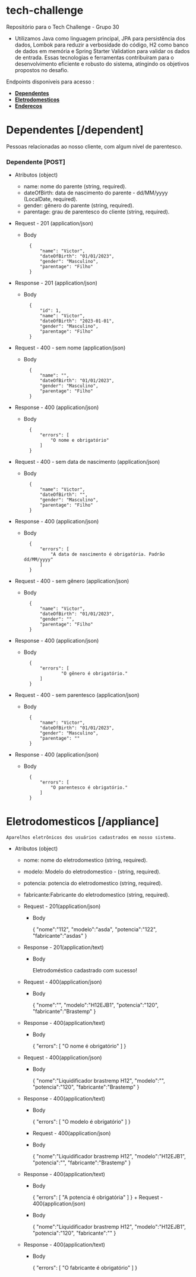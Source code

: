 # tech-challenge
Repositório para o Tech Challenge - Grupo 30


 + Utilizamos Java como linguagem principal, JPA para persistência dos dados, Lombok para reduzir a verbosidade do código, H2 como banco de dados em memória e Spring Starter Validation para validar os dados de entrada. Essas tecnologias e ferramentas contribuíram para o desenvolvimento eficiente e robusto do sistema, atingindo os objetivos propostos no desafio.




Endpoints disponiveis para acesso :
* [**Dependentes**](#dependentes-dependent)
* [**Eletrodomesticos**](#eletrodomesticos-appliance)
* [**Enderecos**](#tech-challenge)





# Dependentes [/dependent]

Pessoas relacionadas ao nosso cliente, com algum nível de parentesco.

### Dependente [POST]

+ Atributos (object)
    
    + name: nome do parente (string, required).
    + dateOfBirth: data de nascimento do parente - dd/MM/yyyy (LocalDate, required). 
    + gender: gênero do parente (string, required).
    + parentage: grau de parentesco do cliente (string, required).

+ Request - 201 (application/json)

    + Body

            {
                "name": "Victor",
                "dateOfBirth": "01/01/2023",
                "gender": "Masculino",
                "parentage": "Filho"
            }
+ Response - 201 (application/json)

    + Body

            {
                "id": 1,
				"name": "Victor",
                "dateOfBirth": "2023-01-01",
                "gender": "Masculino",
                "parentage": "Filho"
            }


+ Request - 400 - sem nome (application/json)

    + Body

            {
                "name": "",
                "dateOfBirth": "01/01/2023",
                "gender": "Masculino",
                "parentage": "Filho"
            }
+ Response - 400 (application/json)

    + Body

            {
                "errors": [
				    "O nome e obrigatório"
      			]
            }

+ Request - 400 - sem data de nascimento (application/json)

    + Body

            {
                "name": "Victor",
                "dateOfBirth": "",
                "gender": "Masculino",
                "parentage": "Filho"
            }
+ Response - 400 (application/json)

    + Body

            {
                "errors": [
				    "A data de nascimento é obrigatória. Padrão dd/MM/yyyy"
      			]
            }


+ Request - 400 - sem gênero (application/json)

    + Body

            {
                "name": "Victor",
                "dateOfBirth": "01/01/2023",
                "gender": "",
                "parentage": "Filho"
            }
+ Response - 400 (application/json)

    + Body

            {
                "errors": [
				        "O gênero é obrigatório."
      			]
            }


+ Request - 400 - sem parentesco (application/json)

    + Body

            {
                "name": "Victor",
                "dateOfBirth": "01/01/2023",
                "gender": "Masculino",
                "parentage": ""
            }
+ Response - 400 (application/json)

    + Body

            {
                "errors": [
				    "O parentesco é obrigatório."
      			]
            }

# Eletrodomesticos [/appliance]

    Aparelhos eletrônicos dos usuários cadastrados em nosso sistema.


+ Atributos (object)
    
    + nome: nome do eletrodomestico (string, required).
    + modelo: Modelo do eletrodomestico -  (string, required). 
    + potencia: potencia do eletrodomestico (string, required).
    + fabricante:Fabricante do eletrodomestico (string, required).

    + Request - 201(application/json)

        + Body

            {
                "nome":"112",
                "modelo":"asda",
                "potencia":"122",
                "fabricante":"asdas"
            }
    + Response - 201(application/text)

        + Body

           Eletrodoméstico cadastrado com sucesso!

    + Request - 400(application/json)

        + Body

            {
                "nome":"",
                "modelo":"H12EJB1",
                "potencia":"120",
                "fabricante":"Brastemp"
            }
    + Response - 400(application/text)

        + Body

           {
                "errors": [
                    "O nome é obrigatório"
                 ]
            }      
    + Request - 400(application/json)

        + Body

            {
                "nome":"Liquidificador brastremp H12",
                "modelo":"",
                "potencia":"120",
                "fabricante":"Brastemp"
            }
    + Response - 400(application/text)

        + Body

           {
                "errors": [
                    "O modelo é obrigatório"
                 ]
            }       
        + Request - 400(application/json)

        + Body

            {
                "nome":"Liquidificador brastremp H12",
                "modelo":"H12EJB1",
                "potencia":"",
                "fabricante":"Brastemp"
            }
    + Response - 400(application/text)

        + Body

           {
                "errors": [
                    "A potencia é obrigatória"
                 ]
            }       + Request - 400(application/json)

        + Body

            {
                "nome":"Liquidificador brastremp H12",
                "modelo":"H12EJB1",
                "potencia":"120",
                "fabricante":""
            }
    + Response - 400(application/text)

        + Body

           {
                "errors": [
                    "O fabricante é obrigatório"
                 ]
            }   



